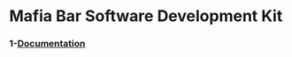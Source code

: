 # Mafia Bar Software Development Kit

### 1-[Documentation](https://mafia-bar.gitbook.io/mafia-bar-sdk/)
